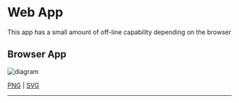 # Web App

This app has a small amount of off-line capability depending on the browser



## Browser App

![diagram](browser.svg)

[PNG](browser.png) | [SVG](browser.svg)

---

<!---
## Use Case

![diagram](browser_001.svg)

[PNG](browser_001.png) | [SVG](browser_001.svg)

---!>